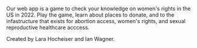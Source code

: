 Our web app is a game to check your knowledge on women's rights in the US in 2022. Play the game, learn about places to donate, and to the infastructure that exists for abortion access, women's rights, and sexual reproductive healthcare acccess.

Created by Lara Hocheiser and Ian Wagner.

